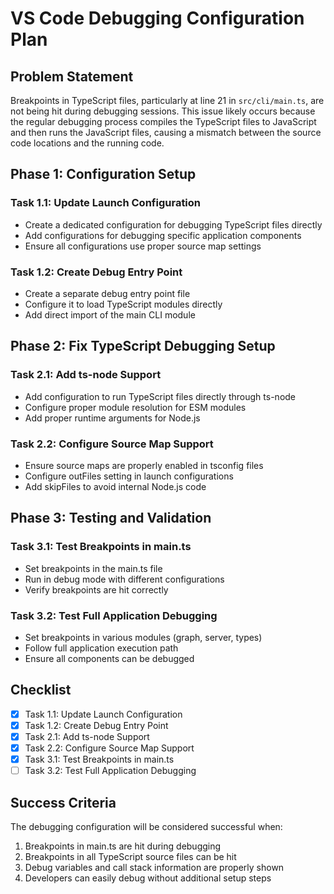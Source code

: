 # VS Code Debugging Configuration Plan

## Problem Statement

Breakpoints in TypeScript files, particularly at line 21 in `src/cli/main.ts`, are not being hit during debugging sessions. This issue likely occurs because the regular debugging process compiles the TypeScript files to JavaScript and then runs the JavaScript files, causing a mismatch between the source code locations and the running code.

## Phase 1: Configuration Setup

### Task 1.1: Update Launch Configuration
- Create a dedicated configuration for debugging TypeScript files directly
- Add configurations for debugging specific application components
- Ensure all configurations use proper source map settings

### Task 1.2: Create Debug Entry Point
- Create a separate debug entry point file
- Configure it to load TypeScript modules directly
- Add direct import of the main CLI module

## Phase 2: Fix TypeScript Debugging Setup

### Task 2.1: Add ts-node Support
- Add configuration to run TypeScript files directly through ts-node
- Configure proper module resolution for ESM modules
- Add proper runtime arguments for Node.js

### Task 2.2: Configure Source Map Support
- Ensure source maps are properly enabled in tsconfig files
- Configure outFiles setting in launch configurations
- Add skipFiles to avoid internal Node.js code

## Phase 3: Testing and Validation

### Task 3.1: Test Breakpoints in main.ts
- Set breakpoints in the main.ts file
- Run in debug mode with different configurations
- Verify breakpoints are hit correctly

### Task 3.2: Test Full Application Debugging
- Set breakpoints in various modules (graph, server, types)
- Follow full application execution path
- Ensure all components can be debugged

## Checklist

- [x] Task 1.1: Update Launch Configuration
- [x] Task 1.2: Create Debug Entry Point
- [x] Task 2.1: Add ts-node Support
- [x] Task 2.2: Configure Source Map Support
- [x] Task 3.1: Test Breakpoints in main.ts
- [ ] Task 3.2: Test Full Application Debugging

## Success Criteria

The debugging configuration will be considered successful when:
1. Breakpoints in main.ts are hit during debugging
2. Breakpoints in all TypeScript source files can be hit
3. Debug variables and call stack information are properly shown
4. Developers can easily debug without additional setup steps